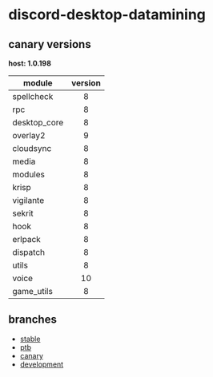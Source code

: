 # discord-desktop-datamining

## canary versions

**host: 1.0.198**

| module | version |
| ------ | :-----: |
| spellcheck | 8 |
| rpc | 8 |
| desktop_core | 8 |
| overlay2 | 9 |
| cloudsync | 8 |
| media | 8 |
| modules | 8 |
| krisp | 8 |
| vigilante | 8 |
| sekrit | 8 |
| hook | 8 |
| erlpack | 8 |
| dispatch | 8 |
| utils | 8 |
| voice | 10 |
| game_utils | 8 |

## branches

- [stable](https://github.com/OpenAsar/discord-desktop-datamining/tree/stable)
- [ptb](https://github.com/OpenAsar/discord-desktop-datamining/tree/ptb)
- [canary](https://github.com/OpenAsar/discord-desktop-datamining/tree/canary)
- [development](https://github.com/OpenAsar/discord-desktop-datamining/tree/development)